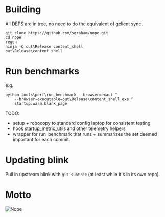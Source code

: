 # Building

All DEPS are in tree, no need to do the equivalent of gclient sync.

    git clone https://github.com/sgraham/nope.git
    cd nope
    regen
    ninja -C out\Release content_shell
    out\Release\content_shell

# Run benchmarks

e.g.

    python tools\perf\run_benchmark --browser=exact ^
        --browser-executable=out\Release\content_shell.exe ^
        startup.warm.blank_page

TODO:
- setup + robocopy to standard config laptop for consistent testing
- hook startup_metric_utils and other telemetry helpers
- wrapper for run\_benchmark that runs + summarizes the set deemed important for
  each commit.

# Updating blink

Pull in upstream blink with `git subtree` (at least while it's in its own repo).

# Motto

![Nope](http://fc09.deviantart.net/fs70/f/2013/257/6/8/grumpy_cat__nope_by_imwithstoopid13-d624kvl.png "Nope")
